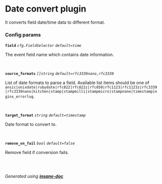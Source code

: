 # Date convert plugin
It converts field date/time data to different format.

### Config params
**`field`** *`cfg.FieldSelector`* *`default=time`* 

The event field name which contains date information.

<br>

**`source_formats`** *`[]string`* *`default=rfc3339nano,rfc3339`* 

List of date formats to parse a field. Available list items should be one of `ansic|unixdate|rubydate|rfc822|rfc822z|rfc850|rfc1123|rfc1123z|rfc3339|rfc3339nano|kitchen|stamp|stampmilli|stampmicro|stampnano|timestamp|nginx_errorlog`.

<br>

**`target_format`** *`string`* *`default=timestamp`* 

Date format to convert to.

<br>

**`remove_on_fail`** *`bool`* *`default=false`* 

Remove field if conversion fails.

<br>


<br>*Generated using [__insane-doc__](https://github.com/vitkovskii/insane-doc)*